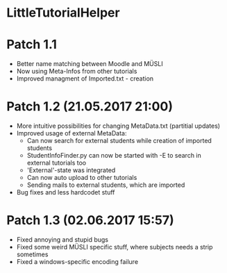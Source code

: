 # LittleTutorialHelper

Patch 1.1
=========

* Better name matching between Moodle and MÜSLI
* Now using Meta-Infos from other tutorials
* Improved managment of Imported.txt - creation

Patch 1.2 (21.05.2017 21:00)
============================

* More intuitive possibilities for changing MetaData.txt (partitial updates)
* Improved usage of external MetaData:
    * Can now search for external students while creation of imported students
    * StudentInfoFinder.py can now be started with -E to search in external tutorials too
    * 'External'-state was integrated
    * Can now auto upload to other tutorials
    * Sending mails to external students, which are imported
* Bug fixes and less hardcodet stuff

Patch 1.3 (02.06.2017 15:57)
============================

* Fixed annoying and stupid bugs
* Fixed some weird MÜSLI specific stuff, where subjects needs a strip sometimes
* Fixed a windows-specific encoding failure

